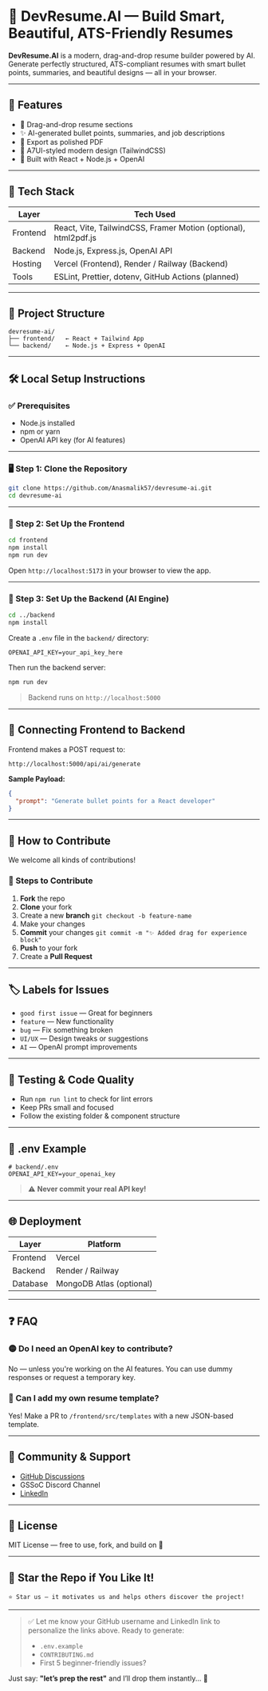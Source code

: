 # 💼 DevResume.AI — Build Smart, Beautiful, ATS-Friendly Resumes

**DevResume.AI** is a modern, drag-and-drop resume builder powered by AI.
Generate perfectly structured, ATS-compliant resumes with smart bullet points, summaries, and beautiful designs — all in your browser.

---

## 🚀 Features

* 🎯 Drag-and-drop resume sections
* ✨ AI-generated bullet points, summaries, and job descriptions
* 📄 Export as polished PDF
* 🎨 A7UI-styled modern design (TailwindCSS)
* 🧠 Built with React + Node.js + OpenAI

---

## 🔧 Tech Stack

| Layer    | Tech Used                                                       |
| -------- | --------------------------------------------------------------- |
| Frontend | React, Vite, TailwindCSS, Framer Motion (optional), html2pdf.js |
| Backend  | Node.js, Express.js, OpenAI API                                 |
| Hosting  | Vercel (Frontend), Render / Railway (Backend)                   |
| Tools    | ESLint, Prettier, dotenv, GitHub Actions (planned)              |

---

## 📁 Project Structure

```
devresume-ai/
├── frontend/   ← React + Tailwind App
└── backend/    ← Node.js + Express + OpenAI
```

---

## 🛠️ Local Setup Instructions

### ✅ Prerequisites

* Node.js installed
* npm or yarn
* OpenAI API key (for AI features)

---

### 🖥️ Step 1: Clone the Repository

```bash
git clone https://github.com/Anasmalik57/devresume-ai.git
cd devresume-ai
```

---

### 🎨 Step 2: Set Up the Frontend

```bash
cd frontend
npm install
npm run dev
```

Open `http://localhost:5173` in your browser to view the app.

---

### 🧠 Step 3: Set Up the Backend (AI Engine)

```bash
cd ../backend
npm install
```

Create a `.env` file in the `backend/` directory:

```
OPENAI_API_KEY=your_api_key_here
```

Then run the backend server:

```bash
npm run dev
```

> Backend runs on `http://localhost:5000`

---

## 🔗 Connecting Frontend to Backend

Frontend makes a POST request to:

```
http://localhost:5000/api/ai/generate
```

**Sample Payload:**

```json
{
  "prompt": "Generate bullet points for a React developer"
}
```

---

## 🤝 How to Contribute

We welcome all kinds of contributions!

### 🪼 Steps to Contribute

1. **Fork** the repo
2. **Clone** your fork
3. Create a new **branch**
   `git checkout -b feature-name`
4. Make your changes
5. **Commit** your changes
   `git commit -m "✨ Added drag for experience block"`
6. **Push** to your fork
7. Create a **Pull Request**

---

## 🏷️ Labels for Issues

* `good first issue` — Great for beginners
* `feature` — New functionality
* `bug` — Fix something broken
* `UI/UX` — Design tweaks or suggestions
* `AI` — OpenAI prompt improvements

---

## 🧪 Testing & Code Quality

* Run `npm run lint` to check for lint errors
* Keep PRs small and focused
* Follow the existing folder & component structure

---

## 📄 .env Example

```env
# backend/.env
OPENAI_API_KEY=your_openai_key
```

> ⚠️ **Never commit your real API key!**

---

## 🌐 Deployment

| Layer    | Platform                 |
| -------- | ------------------------ |
| Frontend | Vercel                   |
| Backend  | Render / Railway         |
| Database | MongoDB Atlas (optional) |

---

## ❓ FAQ

### 🟡 Do I need an OpenAI key to contribute?

No — unless you're working on the AI features. You can use dummy responses or request a temporary key.

### 🔵 Can I add my own resume template?

Yes! Make a PR to `/frontend/src/templates` with a new JSON-based template.

---

## 💬 Community & Support

* [GitHub Discussions](https://github.com/Anasmalik57/devresume-ai/discussions)
* GSSoC Discord Channel
* [LinkedIn](https://linkedin.com/in/your-link)

---

## 📜 License

MIT License — free to use, fork, and build on 🚀

---

## 💖 Star the Repo if You Like It!

```
⭐ Star us — it motivates us and helps others discover the project!
```

---

> ✅ Let me know your GitHub username and LinkedIn link to personalize the links above.
> Ready to generate:
>
> * `.env.example`
> * `CONTRIBUTING.md`
> * First 5 beginner-friendly issues?

Just say: **"let’s prep the rest"** and I’ll drop them instantly... 🚀


